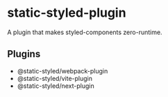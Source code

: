 # static-styled-plugin

A plugin that makes styled-components zero-runtime.

## Plugins

- @static-styled/webpack-plugin
- @static-styled/vite-plugin
- @static-styled/next-plugin
